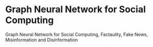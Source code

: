 # Graph Neural Network for Social Computing
Graph Neural Network for Social Computing, Factaulity, Fake News, Misinformation and Disinformation
